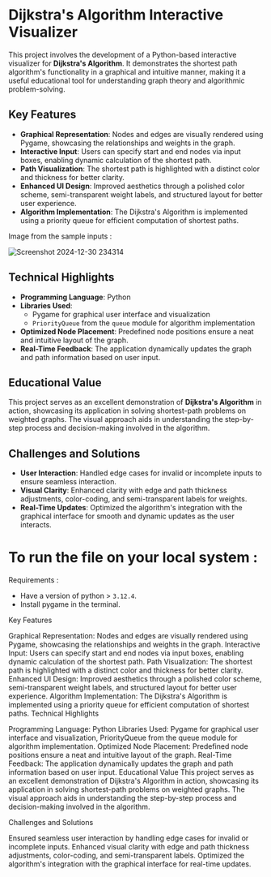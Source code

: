 
# Dijkstra's Algorithm Interactive Visualizer

This project involves the development of a Python-based interactive visualizer for **Dijkstra's Algorithm**. It demonstrates the shortest path algorithm's functionality in a graphical and intuitive manner, making it a useful educational tool for understanding graph theory and algorithmic problem-solving.

## Key Features

- **Graphical Representation**: Nodes and edges are visually rendered using Pygame, showcasing the relationships and weights in the graph.
- **Interactive Input**: Users can specify start and end nodes via input boxes, enabling dynamic calculation of the shortest path.
- **Path Visualization**: The shortest path is highlighted with a distinct color and thickness for better clarity.
- **Enhanced UI Design**: Improved aesthetics through a polished color scheme, semi-transparent weight labels, and structured layout for better user experience.
- **Algorithm Implementation**: The Dijkstra's Algorithm is implemented using a priority queue for efficient computation of shortest paths.

Image from the sample inputs :

![Screenshot 2024-12-30 234314](https://github.com/user-attachments/assets/7fff6dc4-279d-4699-99bb-5e6aee577dce)

## Technical Highlights

- **Programming Language**: Python
- **Libraries Used**: 
  - Pygame for graphical user interface and visualization
  - `PriorityQueue` from the `queue` module for algorithm implementation
- **Optimized Node Placement**: Predefined node positions ensure a neat and intuitive layout of the graph.
- **Real-Time Feedback**: The application dynamically updates the graph and path information based on user input.

## Educational Value

This project serves as an excellent demonstration of **Dijkstra's Algorithm** in action, showcasing its application in solving shortest-path problems on weighted graphs. The visual approach aids in understanding the step-by-step process and decision-making involved in the algorithm.

## Challenges and Solutions

- **User Interaction**: Handled edge cases for invalid or incomplete inputs to ensure seamless interaction.
- **Visual Clarity**: Enhanced clarity with edge and path thickness adjustments, color-coding, and semi-transparent labels for weights.
- **Real-Time Updates**: Optimized the algorithm's integration with the graphical interface for smooth and dynamic updates as the user interacts.

# To run the file on your local system : 

Requirements : 
- Have a version of python > `3.12.4`.
- Install pygame in the terminal.

Key Features

Graphical Representation: Nodes and edges are visually rendered using Pygame, showcasing the relationships and weights in the graph.
Interactive Input: Users can specify start and end nodes via input boxes, enabling dynamic calculation of the shortest path.
Path Visualization: The shortest path is highlighted with a distinct color and thickness for better clarity.
Enhanced UI Design: Improved aesthetics through a polished color scheme, semi-transparent weight labels, and structured layout for better user experience.
Algorithm Implementation: The Dijkstra's Algorithm is implemented using a priority queue for efficient computation of shortest paths.
Technical Highlights

Programming Language: Python
Libraries Used: Pygame for graphical user interface and visualization, PriorityQueue from the queue module for algorithm implementation.
Optimized Node Placement: Predefined node positions ensure a neat and intuitive layout of the graph.
Real-Time Feedback: The application dynamically updates the graph and path information based on user input.
Educational Value
This project serves as an excellent demonstration of Dijkstra's Algorithm in action, showcasing its application in solving shortest-path problems on weighted graphs. The visual approach aids in understanding the step-by-step process and decision-making involved in the algorithm.

Challenges and Solutions

Ensured seamless user interaction by handling edge cases for invalid or incomplete inputs.
Enhanced visual clarity with edge and path thickness adjustments, color-coding, and semi-transparent labels.
Optimized the algorithm's integration with the graphical interface for real-time updates.
